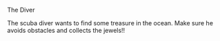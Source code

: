 The Diver

The scuba diver wants to find some treasure in the ocean. Make sure he avoids obstacles and collects the jewels!!